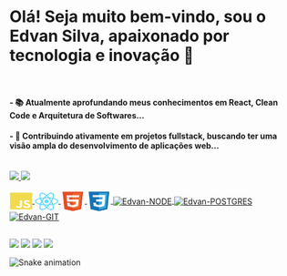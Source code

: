# Olá! Seja muito bem-vindo, sou o Edvan Silva, apaixonado por tecnologia e inovação 👋

<br>

#### - 📚  Atualmente aprofundando meus conhecimentos em React, Clean Code e Arquitetura de Softwares...
     
#### - 📐  Contribuindo ativamente em projetos fullstack, buscando ter uma visão ampla do desenvolvimento de aplicações web...
     
<br>

<div align="start">
  <a href="https://github.com/EdvanSilvaFilho">
  <img height="160em" src="https://github-readme-stats.vercel.app/api?username=EdvanSilvaFilho&show_icons=true&theme=dark&include_all_commits=true&count_private=true"/>
  <img height="160em" src="https://github-readme-stats.vercel.app/api/top-langs/?username=EdvanSilvaFilho&layout=compact&langs_count=7&theme=dark"/>
</div>
<div style="display: inline_block" align="start"><br>
  <img align="center" alt="Edvan-Js" height="30" width="40" src="https://raw.githubusercontent.com/devicons/devicon/master/icons/javascript/javascript-plain.svg">
  <img align="center" alt="Edvan-React" height="35" width="42" src="https://raw.githubusercontent.com/devicons/devicon/master/icons/react/react-original.svg">
  <img align="center" alt="Edvan-HTML" height="35" width="42" src="https://raw.githubusercontent.com/devicons/devicon/master/icons/html5/html5-original.svg">
  <img align="center" alt="Edvan-CSS" height="35" width="42" src="https://raw.githubusercontent.com/devicons/devicon/master/icons/css3/css3-original.svg">
  <img align="center" alt="Edvan-NODE" height="35" width="42" src="https://cdn.jsdelivr.net/gh/devicons/devicon/icons/nodejs/nodejs-original.svg">
  <img align="center" alt="Edvan-POSTGRES" height="35" width="42" src="https://cdn.jsdelivr.net/gh/devicons/devicon/icons/postgresql/postgresql-original.svg">
  <img align="center" alt="Edvan-GIT" height="35" width="42" src="https://cdn.jsdelivr.net/gh/devicons/devicon/icons/git/git-original.svg" />

</div>
  
  ##
  
<div> 
  <a href="https://instagram.com/edvan_silvaa" target="_blank"><img src="https://img.shields.io/badge/-Instagram-%23E4405F?style=for-the-badge&logo=instagram&logoColor=white" target="_blank"></a>
 <a href="#" target="_blank"><img src="https://img.shields.io/badge/Discord-7289DA?style=for-the-badge&logo=discord&logoColor=white" target="_blank"></a> 
  <a href = "#"><img src="https://img.shields.io/badge/-Gmail-%23333?style=for-the-badge&logo=gmail&logoColor=white" target="_blank"></a>
  <a href="#" target="_blank"><img src="https://img.shields.io/badge/-LinkedIn-%230077B5?style=for-the-badge&logo=linkedin&logoColor=white" target="_blank"></a>
 

  ![Snake animation](https://github.com/EdvanSilvaFilho/EdvanSilvaFilho/blob/output/github-contribution-grid-snake.svg)
 
</div>

